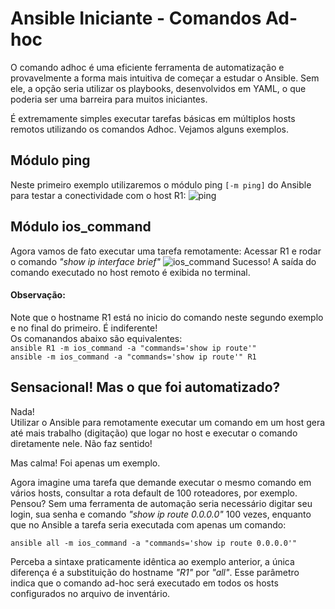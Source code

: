 # Ansible Iniciante - Comandos Ad-hoc


O comando adhoc é uma eficiente ferramenta de automatização e provavelmente a forma mais intuitiva de começar a estudar o Ansible. Sem ele, a opção seria utilizar os playbooks, desenvolvidos em YAML, o que poderia ser uma barreira para muitos iniciantes.

É extremamente simples executar tarefas básicas em múltiplos hosts remotos utilizando os comandos Adhoc. Vejamos alguns exemplos.







## Módulo ping
Neste primeiro exemplo utilizaremos o módulo ping `[-m ping]` do Ansible para testar a conectividade com o host R1:
![ping](./source/pingr1.jpg)




## Módulo ios_command
Agora vamos de fato executar uma tarefa remotamente: Acessar R1 e rodar o comando *"show ip interface brief"*
![ios_command](./source/ios_command1.jpg)
Sucesso! A saída do comando executado no host remoto é exibida no terminal.


#### Observação:  
Note que o hostname R1 está no inicio do comando neste segundo exemplo e no final do primeiro. É indiferente!  
Os comanandos abaixo são equivalentes:  
`ansible R1 -m ios_command -a "commands='show ip route'"`  
`ansible -m ios_command -a "commands='show ip route'" R1`




## Sensacional! Mas o que foi automatizado?  
Nada!  
 Utilizar o Ansible para remotamente executar um comando em um host gera até mais trabalho (digitação) que logar no host e executar o comando diretamente nele. Não faz sentido!  

 Mas calma! Foi apenas um exemplo.  
   
   Agora imagine uma tarefa que demande executar o mesmo comando em vários hosts, consultar a rota default de 100 roteadores, por exemplo.  
   Pensou? Sem uma ferramenta de automação seria necessário digitar seu login, sua senha e comando *"show ip route 0.0.0.0"* 100 vezes, enquanto que no Ansible a tarefa seria executada com apenas um comando:


 `ansible all -m ios_command -a "commands='show ip route 0.0.0.0'"`

 Perceba a sintaxe praticamente idêntica ao exemplo anterior, a única diferença é a substituição do hostname *"R1"* por *"all"*. Esse parâmetro indica que o comando ad-hoc será executado em todos os hosts configurados no arquivo de inventário.  

